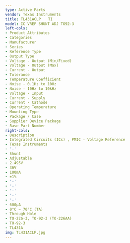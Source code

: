 ```yaml
---
type: Active Parts
vendor: Texas Instruments
title: TL431ACLP　　TI
model: IC VREF SHUNT ADJ TO92-3
left-cols:
- Product Attributes
- Categories
- Manufacturer
- Series
- Reference Type
- Output Type
- Voltage - Output (Min/Fixed)
- Voltage - Output (Max)
- Current - Output
- Tolerance
- Temperature Coefficient
- Noise - 0.1Hz to 10Hz
- Noise - 10Hz to 10kHz
- Voltage - Input
- Current - Supply
- Current - Cathode
- Operating Temperature
- Mounting Type
- Package / Case
- Supplier Device Package
- Base Part Number
right-cols:
- Description
- Integrated Circuits (ICs) , PMIC - Voltage Reference
- Texas Instruments
- '-'
- Shunt
- Adjustable
- 2.495V
- 36V
- 100mA
- ±1%
- '-'
- '-'
- '-'
- '-'
- '-'
- 600µA
- 0°C ~ 70°C (TA)
- Through Hole
- TO-226-3, TO-92-3 (TO-226AA)
- TO-92-3
- TL431A
img: TL431ACLP.jpg
---
```

